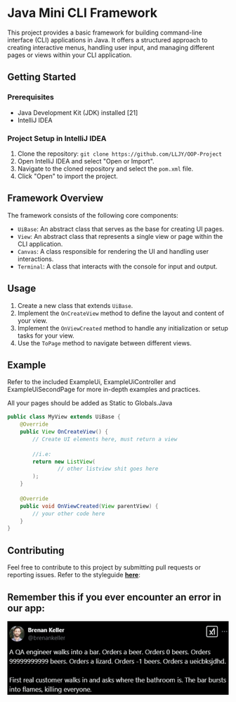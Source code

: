 # Java Mini CLI Framework

This project provides a basic framework for building command-line interface (CLI) applications in Java. It offers a structured approach to creating interactive menus, handling user input, and managing different pages or views within your CLI application.

## Getting Started

### Prerequisites

*   Java Development Kit (JDK) installed [21]
*   IntelliJ IDEA

### Project Setup in IntelliJ IDEA

1.  Clone the repository: `git clone https://github.com/LLJY/OOP-Project`
2.  Open IntelliJ IDEA and select "Open or Import".
3.  Navigate to the cloned repository and select the `pom.xml` file.
4.  Click "Open" to import the project.

## Framework Overview

The framework consists of the following core components:

*   `UiBase`: An abstract class that serves as the base for creating UI pages.
*   `View`: An abstract class that represents a single view or page within the CLI application.
*   `Canvas`: A class responsible for rendering the UI and handling user interactions.
*   `Terminal`: A class that interacts with the console for input and output.

## Usage

1.  Create a new class that extends `UiBase`.
2.  Implement the `OnCreateView` method to define the layout and content of your view.
3.  Implement the `OnViewCreated` method to handle any initialization or setup tasks for your view.
4.  Use the `ToPage` method to navigate between different views.

## Example

Refer to the included ExampleUi, ExampleUiController and ExampleUiSecondPage for more in-depth examples and practices.

All your pages should be added as Static to Globals.Java
```java
public class MyView extends UiBase {
    @Override
    public View OnCreateView() {
        // Create UI elements here, must return a view
        
        //i.e:
        return new ListView(
                // other listview shit goes here
        );
    }

    @Override
    public void OnViewCreated(View parentView) {
        // your other code here
    }
}
```

## Contributing

Feel free to contribute to this project by submitting pull requests or reporting issues.
Refer to the styleguide [**here**](https://docs.google.com/document/d/1oQZtgl1YLNz4zDecadRudJOaQCh9SY2zP-HBpRrb8YU/edit?usp=sharing
):

## Remember this if you ever encounter an error in our app:
![A QA Engineer](img.png)
